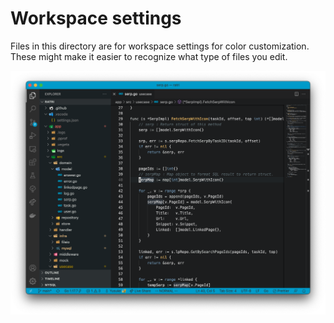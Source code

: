 # Workspace settings

Files in this directory are for workspace settings for color customization. These might make it easier to recognize what type of files you edit.

![](./screenshot.png)

